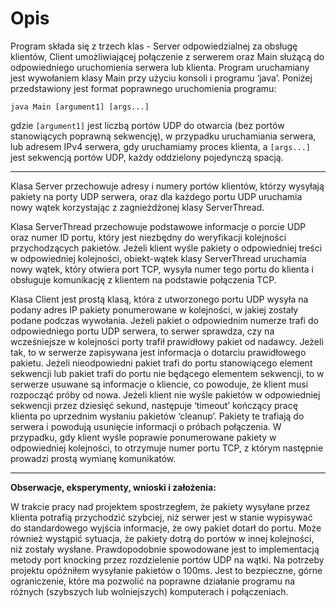 # Opis

Program składa się z trzech klas - Server odpowiedzialnej za obsługę klientów, Client umożliwiającej połączenie z serwerem oraz Main służącą do odpowiedniego uruchomienia serwera lub klienta. Program uruchamiany jest wywołaniem klasy Main przy użyciu konsoli i programu ‘java’. Poniżej przedstawiony jest format poprawnego uruchomienia programu:

```
java Main [argument1] [args...]
```

gdzie `[argument1]` jest liczbą portów UDP do otwarcia (bez portów stanowiących poprawną sekwencję), w przypadku uruchamiania serwera, lub adresem IPv4 serwera, gdy uruchamiamy proces klienta, a `[args...]` jest sekwencją portów UDP, każdy oddzielony pojedynczą spacją.

---

Klasa Server przechowuje adresy i numery portów klientów, którzy wysyłają pakiety na porty UDP serwera, oraz dla każdego portu UDP uruchamia nowy wątek korzystając z zagnieżdżonej klasy ServerThread.

Klasa ServerThread przechowuje podstawowe informacje o porcie UDP oraz numer ID portu, który jest niezbędny do weryfikacji kolejności przychodzących pakietów. Jeżeli klient wyśle pakiety o odpowiedniej treści w odpowiedniej kolejności, obiekt-wątek klasy ServerThread uruchamia nowy wątek, który otwiera port TCP, wysyła numer tego portu do klienta i obsługuje komunikację z klientem na podstawie połączenia TCP.

Klasa Client jest prostą klasą, która z utworzonego portu UDP wysyła na podany adres IP pakiety ponumerowane w kolejności, w jakiej zostały podane podczas wywołania. Jeżeli pakiet o odpowiednim numerze trafi do odpowiedniego portu UDP serwera, to serwer sprawdza, czy na wcześniejsze w kolejności porty trafił prawidłowy pakiet od nadawcy. Jeżeli tak, to w serwerze zapisywana jest informacja o dotarciu prawidłowego pakietu. Jeżeli nieodpowiedni pakiet trafi do portu stanowiącego element sekwencji lub pakiet trafi do portu nie będącego elementem sekwencji, to w serwerze usuwane są informacje o kliencie, co powoduje, że klient musi rozpocząć próby od nowa. Jeżeli klient nie wyśle pakietów w odpowiedniej sekwencji przez dziesięć sekund, następuje ‘timeout’ kończący pracę klienta po uprzednim wysłaniu pakietów ‘cleanup’. Pakiety te trafiają do serwera i powodują usunięcie informacji o próbach połączenia. W przypadku, gdy klient wyśle poprawie ponumerowane pakiety w odpowiedniej kolejności, to otrzymuje numer portu TCP, z którym następnie prowadzi prostą wymianę komunikatów.

---

**Obserwacje, eksperymenty, wnioski i założenia:**

W trakcie pracy nad projektem spostrzegłem, że pakiety wysyłane przez klienta potrafią przychodzić szybciej, niż serwer jest w stanie wypisywać do standardowego wyjścia informacje, że owy pakiet dotarł do portu. Może również wystąpić sytuacja, że pakiety dotrą do portów w innej kolejności, niż zostały wysłane. Prawdopodobnie spowodowane jest to implementacją metody port knocking przez rozdzielenie portów UDP na wątki. Na potrzeby projektu opóźniłem wysyłanie pakietów o 100ms. Jest to bezpieczne, górne ograniczenie, które ma pozwolić na poprawne działanie programu na różnych (szybszych lub wolniejszych) komputerach i połączeniach.

